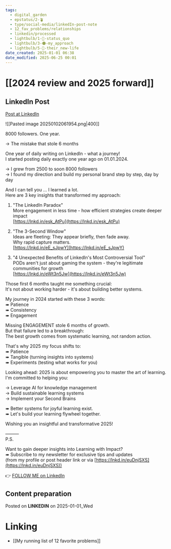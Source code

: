 ```yaml
---
tags:
  - digital_garden
  - epstatus/2-🪴
  - type/social-media/linkedIn-post-note
  - 12_fav_problems/relationships
  - linkedin/processed
  - lightbulb/1-🔴-status_quo
  - lightbulb/3-🟠-my_approach
  - lightbulb/5-🔵-their_new-life
date_created: 2025-01-01 06:38
date_modified: 2025-06-25 00:01
---
```

# [[2024 review and 2025 forward]]

## LinkedIn Post

[Post at LinkedIn](https://www.linkedin.com/posts/sebastiankamilli_8000-followers-one-year-the-mistake-activity-7280115573844324352-_2pq?utm_source=share&utm_medium=member_desktop)

![[Pasted image 20250102061954.png|400]]

8000 followers. One year.  
  
→ The mistake that stole 6 months  
  
One year of daily writing on LinkedIn - what a journey!  
I started posting daily exactly one year ago on 01.01.2024.  
  
→ I grew from 2500 to soon 8000 followers  
→ I found my direction and build my personal brand step by step, day by day  
  
And I can tell you ... I learned a lot.  
Here are 3 key insights that transformed my approach:  
  
1) "The LinkedIn Paradox"  
More engagement in less time - how efficient strategies create deeper impact  
[https://lnkd.in/esk_AtPu](https://lnkd.in/esk_AtPu)  
  
2) "The 3-Second Window"  
Ideas are fleeting: They appear briefly, then fade away.  
Why rapid capture matters.  
[https://lnkd.in/eE_sJpwY](https://lnkd.in/eE_sJpwY)  
  
3) "4 Unexpected Benefits of LinkedIn's Most Controversial Tool"  
PODs aren't just about gaming the system - they're legitimate communities for growth  
[https://lnkd.in/eWt3n5Jw](https://lnkd.in/eWt3n5Jw)  
  
Those first 6 months taught me something crucial:  
It's not about working harder - it's about building better systems.  
  
My journey in 2024 started with these 3 words:  
➠ Patience  
➠ Consistency  
➠ Engagement  
  
Missing ENGAGEMENT stole 6 months of growth.  
But that failure led to a breakthrough:  
The best growth comes from systematic learning, not random action.  
  
That's why 2025 my focus shifts to:  
➠ Patience  
➠ Tangible (turning insights into systems)  
➠ Experiments (testing what works for you)  
  
Looking ahead: 2025 is about empowering you to master the art of learning. I'm committed to helping you:  
  
→ Leverage AI for knowledge management  
→ Build sustainable learning systems  
→ Implement your Second Brains  
  
➠ Better systems for joyful learning exist.  
➠ Let's build your learning flywheel together.  

Wishing you an insightful and transformative 2025!  
  
———  
P.S.  
  
Want to gain deeper insights into Learning with Impact?  
➠ Subscribe to my newsletter for exclusive tips and updates  
(from my profile or post header link or via [https://lnkd.in/euDnjSXS](https://lnkd.in/euDnjSXS))

👉 [FOLLOW ME on LinkedIn](https://www.linkedin.com/comm/mynetwork/discovery-see-all?usecase=PEOPLE_FOLLOWS&followMember=sebastiankamilli)

## Content preparation

Posted on **LINKEDIN** on 2025-01-01_Wed

# Linking

+ [[My running list of 12 favorite problems]]